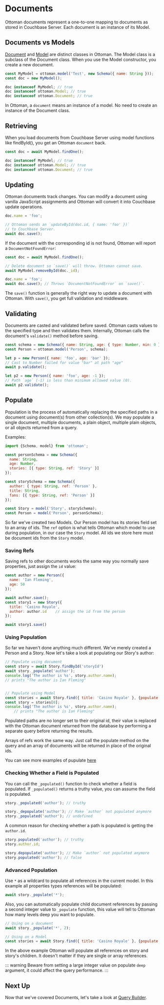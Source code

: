 # Documents

Ottoman documents represent a one-to-one mapping to documents as stored in Couchbase Server. Each document is an instance of its Model.

## Documents vs Models

[Document](/classes/document.html) and [Model](/classes/model.html) are distinct classes in Ottoman. The Model class is a subclass of the Document class. When you use the Model constructor, you create a new document.

```javascript
const MyModel = ottoman.model('Test', new Schema({ name: String }));
const doc = new MyModel();

doc instanceof MyModel; // true
doc instanceof ottoman.Model; // true
doc instanceof ottoman.Document; // true
```

In Ottoman, a `document` means an instance of a model. No need to create an instance of the Document class.

## Retrieving

When you load documents from Couchbase Server using model functions like findById(), you get an Ottoman `document` back.

```javascript
const doc = await MyModel.findOne();

doc instanceof MyModel; // true
doc instanceof ottoman.Model; // true
doc instanceof ottoman.Document; // true
```

## Updating

Ottoman documents track changes. You can modify a document using vanilla JavaScript assignments and Ottoman will convert it into Couchbase update operations.

```javascript
doc.name = 'foo';

// Ottoman sends an `updateById(doc.id, { name: 'foo' })`
// to Couchbase Server.
await doc.save();
```

If the document with the corresponding id is not found, Ottoman will report a `DocumentNotFoundError`:

```javascript
const doc = await MyModel.findOne();

// Delete document so `save()` will throw. Ottoman cannot save.
await MyModel.removeById(doc._id);

doc.name = 'foo';
await doc.save(); // Throws `DocumentNotFoundError` on `save()`.
```

The `save()` function is generally the right way to update a document with Ottoman. With `save()`, you get full validation and middleware.

## Validating

Documents are casted and validated before saved. Ottoman casts values to the specified type and then validates them. Internally, Ottoman calls the document's `validate()` method before saving.

```javascript
const schema = new Schema({ name: String, age: { type: Number, min: 0 } });
const Person = ottoman.model('Person', schema);

let p = new Person({ name: 'foo', age: 'bar' });
// Cast to Number failed for value "bar" at path "age"
await p.validate();

let p2 = new Person({ name: 'foo', age: -1 });
// Path `age` (-1) is less than minimum allowed value (0).
await p2.validate();
```

## Populate

Population is the process of automatically replacing the specified paths in a document using document(s) from other collection(s). We may populate a single document, multiple documents, a plain object, multiple plain objects, or all objects returned from a query.

Examples:

```javascript
import {Schema, model} from 'ottoman';

const personSchema = new Schema({
  name: String,
  age: Number,
  stories: [{ type: String, ref: 'Story' }]
});

const storySchema = new Schema({
  author: { type: String, ref: 'Person' },
  title: String,
  fans: [{ type: String, ref: 'Person' }]
});

const Story = model('Story', storySchema);
const Person = model('Person', personSchema);
```

So far we've created two Models. Our Person model has its stories field set to an array of ids.
The `ref` option is what tells Ottoman which model to use during population, in our case the `Story` model. All ids we store here must be document ids from the `Story` model.

### Saving Refs

Saving refs to other documents works the same way you normally save properties, just assign the `id` value:

```javascript
const author = new Person({
  name: 'Ian Fleming',
  age: 50
});

await author.save();
const story1 = new Story({
  title: 'Casino Royale',
  author: author.id    // assign the id from the person
});

await story1.save()
```

### Using Population

So far we haven't done anything much different. We've merely created a Person and a Story.
Now let's take a look at populating our Story's author:

```javascript
// Populate using document
const story = await Story.findById('storyId')
await story._populate('author');
console.log('The author is %s', story.author.name);
// prints "The author is Ian Fleming"


// Populate using Model
const stories = await Story.find({ title: 'Casino Royale' }, {populate: 'author'})
const story = stories[0];
console.log('The author is %s', story.author.name);
    // prints "The author is Ian Fleming"
```

Populated paths are no longer set to their original id, their value is replaced with the Ottoman document returned from the database by performing a separate query before returning the results.

Arrays of refs work the same way. Just call the populate method on the query and an array of documents will be returned in place of the original ids.

You can see more examples of pupulate [here](https://v2.ottomanjs.com/classes/document.html#populate)

### Checking Whether a Field is Populated

You can call the `_populated()` function to check whether a field is populated. If `_populated()` returns a truthy value, you can assume the field is populated.

```javascript
story._populated('author'); // truthy

story._depopulate('author'); // Make `author` not populated anymore
story._populated('author'); // undefined
```

A common reason for checking whether a path is populated is getting the `author.id`.

```javascript
story.populated('author'); // truthy
story.author.id; 

story.depopulate('author'); // Make `author` not populated anymore
story.populated('author'); // false
```

### Advanced Population

Use `*` as a wildcard to populate all references in the current model. In this example all properties types references will be populated:

```javascript
await story._populate('*');
```

Also, you can automatically populate child document references by passing a second integer value to `_populate` function,
this value will tell to Ottoman how many levels deep you want to populate.

```javascript
// Using on a document
await story._populate('*', 2);

// Using on a Model
const stories = await Story.find({ title: 'Casino Royale' }, {populate: 'author', populateMaxDeep: 2})
```

In the above example Ottoman will populate all references on story and story's children.
It doesn't matter if they are single or array references.

::: warning
Beware from setting a large integer value on populate `deep` argument, it could affect the query performance.
:::

## Next Up

Now that we've covered Documents, let's take a look at [Query Builder](/guides/query-builder).
